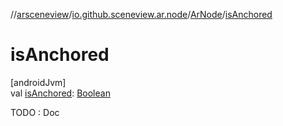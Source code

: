 //[arsceneview](../../../index.md)/[io.github.sceneview.ar.node](../index.md)/[ArNode](index.md)/[isAnchored](is-anchored.md)

# isAnchored

[androidJvm]\
val [isAnchored](is-anchored.md): [Boolean](https://kotlinlang.org/api/latest/jvm/stdlib/kotlin/-boolean/index.html)

TODO : Doc
